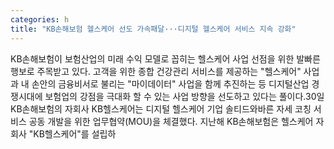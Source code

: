 ```yaml
---
categories: h
title: "KB손해보험 헬스케어 선도 가속패달···디지털 헬스케어 서비스 지속 강화"
---
```

KB손해보험이 보험산업의 미래 수익 모델로 꼽히는 헬스케어 사업 선점을 위한 발빠른 행보로 주목받고 있다. 고객을 위한 종합 건강관리 서비스를 제공하는 "헬스케어" 사업과 내 손안의 금융비서로 불리는 "마이데이터" 사업을 함께 추진하는 등 디지털산업 경쟁시대에 보험업의 강점을 극대화 할 수 있는 사업 방향을 선도하고 있다는 풀이다.30일 KB손해보험의 자회사 KB헬스케어는 디지털 헬스케어 기업 솔티드와바른 자세 코칭 서비스 공동 개발을 위한 업무협약(MOU)을 체결했다. 지난해 KB손해보험은 헬스케어 자회사 "KB헬스케어"를 설립하